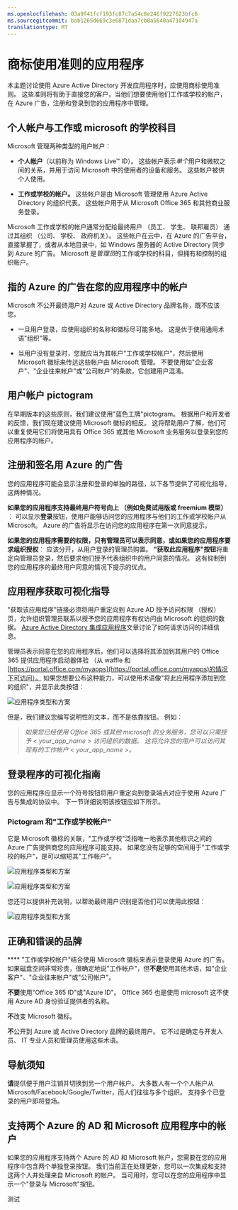 ```yaml
---
ms.openlocfilehash: 03a9f41fcf193fc87c7a54c8e246f9227623bfc6
ms.sourcegitcommit: bab1265d669c3e6871daa7cb8a5640a47104947a
translationtype: MT
---
```

<properties
   pageTitle="商标使用准则的应用程序"
   description="全面的 Azure Active Directory 面向开发人员的资源指南"
   services="active-directory"
   documentationCenter="dev-center-name"
   authors="msmbaldwin"
   manager="mbaldwin"
   editor=""/>

<tags
   ms.service="active-directory"
   ms.devlang="na"
   ms.topic="article"
   ms.tgt_pltfrm="na"
   ms.workload="identity"
   ms.date="08/25/2015"
   ms.author="mbaldwin"/>


# 商标使用准则的应用程序


本主题讨论使用 Azure Active Directory 开发应用程序时，应使用商标使用准则。 这些准则将有助于直接您的客户，当他们想要使用他们工作或学校的帐户，在 Azure 广告，注册和登录到您的应用程序中管理。

## 个人帐户与工作或 microsoft 的学校科目

Microsoft 管理两种类型的用户帐户︰

- **个人帐户**（以前称为 Windows Live™ ID）。 这些帐户表示*单个*用户和微软之间的关系，并用于访问 Microsoft 中的使用者的设备和服务。 这些帐户被供个人使用。

- **工作或学校的帐户。** 这些帐户是由 Microsoft 管理使用 Azure Active Directory 的组织代表。 这些帐户用于从 Microsoft Office 365 和其他商业服务登录。

Microsoft 工作或学校的帐户通常分配给最终用户 （员工、 学生、 联邦雇员） 通过其组织 （公司、 学校、 政府机关）。 这些帐户在云中，在 Azure 的广告平台，直接掌握了，或者从本地目录中，如 Windows 服务器的 Active Directory 同步到 Azure 的广告。 Microsoft 是*管理员*的工作或学校的科目，但拥有和控制的组织帐户。

## 指的 Azure 的广告在您的应用程序中的帐户

Microsoft 不公开最终用户对 Azure 或 Active Directory 品牌名称，既不应该您。

- 一旦用户登录，应使用组织的名称和徽标尽可能多地。 这是优于使用通用术语"组织"等。

- 当用户没有登录时，您就应当为其帐户"工作或学校帐户"，然后使用 Microsoft 徽标来传达这些帐户由 Microsoft 管理。 不要使用如"企业客户"、"企业往来帐户"或"公司帐户"的条款，它创建用户混淆。

## 用户帐户 pictogram
在早期版本的这些原则，我们建议使用"蓝色工牌"pictogram。 根据用户和开发者的反馈，我们现在建议使用 Microsoft 徽标的相反。 这将帮助用户了解，他们可以重复使用它们将使用具有 Office 365 或其他 Microsoft 业务服务以登录到您的应用程序的帐户。

## 注册和签名用 Azure 的广告

您的应用程序可能会显示注册和登录的单独的路径，以下各节提供了可视化指导，这两种情况。

**如果您的应用程序支持最终用户符号向上 （例如免费试用版或 freemium 模型）**︰ 可以显示**登录**按钮，使用户能够访问您的应用程序与他们的工作或学校帐户从 Microsoft。 Azure 的广告将显示在访问您的应用程序在第一次同意提示。

**如果您的应用程序需要的权限，只有管理员可以表示同意，或如果您的应用程序要求组织授权**︰ 应该分开，从用户登录的管理员购置。 **"获取此应用程序"按钮**将重定向管理员登录，然后要求他们授予代表组织中的用户同意的情况。 这有抑制到您的应用程序的最终用户同意的情况下提示的优点。

## 应用程序获取可视化指导

"获取该应用程序"链接必须将用户重定向到 Azure AD 授予访问权限 （授权） 页，允许组织管理员联系以授予您的应用程序有权访问由 Microsoft 的组织的数据。 [Azure Active Directory 集成应用程序](active-directory-integrating-applications.md)文章讨论了如何请求访问的详细信息。

管理员表示同意在您的应用程序后，他们可以选择将其添加到其用户的 Office 365 提供应用程序启动器体验 （从 waffle 和[https://portal.office.com/myapps](https://portal.office.com/myapps)的情况下可访问）。 如果您想要公布这种能力，可以使用术语像"将此应用程序添加到您的组织"，并显示此类按钮︰

![应用程序类型和方案](./media/active-directory-branding-guidelines/add-to-my-org.png)

但是，我们建议您编写说明性的文本，而不是依靠按钮。 例如︰
> *如果您已经使用 Office 365 或其他 microsoft 的业务服务，您可以只需授予 < your_app_name > 访问组织的数据。 这将允许您的用户可以访问其现有的工作帐户 < your_app_name >。*


## 登录程序的可视化指南
您的应用程序应显示一个符号按钮将用户重定向到登录端点对应于使用 Azure 广告与集成的协议中。 下一节详细说明该按钮应如下所示。

### Pictogram 和"工作或学校帐户"
它是 Microsoft 徽标的关联，"工作或学校"泛指唯一地表示其他标识之间的 Azure 广告提供商您的应用程序可能支持。 如果您没有足够的空间用于"工作或学校的帐户"，是可以缩短其"工作帐户"。

![应用程序类型和方案](./media/active-directory-branding-guidelines/work-or-school-account.png)

![应用程序类型和方案](./media/active-directory-branding-guidelines/work-account.png)

您还可以提供补充说明，以帮助最终用户识别是否他们可以使用此按钮︰

![应用程序类型和方案](./media/active-directory-branding-guidelines/work-account-with-explaination.png)

## 正确和错误的品牌
**** "工作或学校帐户"结合使用 Microsoft 徽标来表示登录使用 Azure 的广告。 如果磁盘空间非常珍贵，很确定地说"工作帐户"，但**不是**使用其他术语，如"企业客户"、"企业往来帐户"或"公司帐户"。

**不要**使用"Office 365 ID"或"Azure ID"。 Office 365 也是使用 microsoft 这不使用 Azure AD 身份验证提供者的名称。

**不**改变 Microsoft 徽标。

**不**公开到 Azure 或 Active Directory 品牌的最终用户。 它不过是确定与开发人员、 IT 专业人员和管理员使用这些术语。

## 导航须知

**请**提供便于用户注销并切换到另一个用户帐户。 大多数人有一个个人帐户从 Microsoft/Facebook/Google/Twitter，而人们往往与多个组织。 支持多个已登录的用户即将登场。

## 支持两个 Azure 的 AD 和 Microsoft 应用程序中的帐户

如果您的应用程序支持两个 Azure 的 AD 和 Microsoft 帐户，您需要在您的应用程序中包含两个单独登录按钮。 我们当前正在处理更新，您可以一次集成和支持这两个人并处理来自 Microsoft 的帐户。 当可用时，您可以在您的应用程序中显示一个"登录与 Microsoft"按钮。

测试
